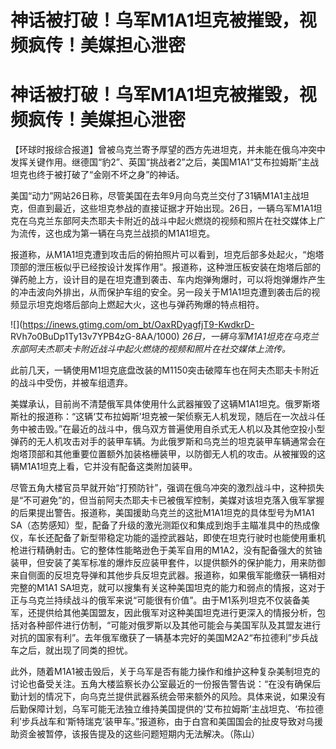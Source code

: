 # 神话被打破！乌军M1A1坦克被摧毁，视频疯传！美媒担心泄密

# 神话被打破！乌军M1A1坦克被摧毁，视频疯传！美媒担心泄密

【环球时报综合报道】曾被乌克兰寄予厚望的西方先进坦克，并未能在俄乌冲突中发挥关键作用。继德国“豹2”、英国“挑战者2”之后，美国M1A1“艾布拉姆斯”主战坦克也终于被打破了“金刚不坏之身”的神话。

美国“动力”网站26日称，尽管美国在去年9月向乌克兰交付了31辆M1A1主战坦克，但直到最近，这些坦克参战的直接证据才开始出现。26日，一辆乌军M1A1坦克在乌克兰东部阿夫杰耶夫卡附近的战斗中起火燃烧的视频和照片在社交媒体上广为流传，这也成为第一辆在乌克兰战损的M1A1坦克。

报道称，从M1A1坦克遭到攻击后的俯拍照片可以看到，坦克后部多处起火，“炮塔顶部的泄压板似乎已经按设计发挥作用”。报道称，这种泄压板安装在炮塔后部的弹药舱上方，设计目的是在坦克遭到袭击、车内炮弹殉爆时，可以将炮弹爆炸产生的冲击波向外排出，从而保护车组的安全。另一段关于M1A1坦克遭到袭击后的视频显示坦克炮塔后部向上燃起大火，这也与弹药殉爆的特点相符。

![](https://inews.gtimg.com/om_bt/OaxRDyagfjT9-KwdkrD-
RVh7o0BuDp1Ty13v7YPB4zG-8AA/1000)
_26日，一辆乌军M1A1坦克在乌克兰东部阿夫杰耶夫卡附近战斗中起火燃烧的视频和照片在社交媒体上流传。_

此前几天，一辆使用M1坦克底盘改装的M1150突击破障车也在阿夫杰耶夫卡附近的战斗中受伤，并被车组遗弃。

美媒承认，目前尚不清楚俄军具体使用什么武器摧毁了这辆M1A1坦克。俄罗斯塔斯社的报道称：“这辆‘艾布拉姆斯’坦克被一架侦察无人机发现，随后在一次战斗任务中被击毁。”在最近的战斗中，俄乌双方普遍使用自杀式无人机以及其他空投小型弹药的无人机攻击对手的装甲车辆。为此俄罗斯和乌克兰的坦克装甲车辆通常会在炮塔顶部和其他重要位置额外加装格栅装甲，以防御无人机的攻击。从被摧毁的这辆M1A1坦克上看，它并没有配备这类附加装甲。

尽管五角大楼官员早就开始“打预防针”，强调在俄乌冲突的激烈战斗中，这种损失是“不可避免”的，但当前阿夫杰耶夫卡已被俄军控制，美媒对该坦克落入俄军掌握的后果提出警告。报道称，美国援助乌克兰的这批M1A1坦克的具体型号为M1A1
SA（态势感知）型，配备了升级的激光测距仪和集成到炮手主瞄准具中的热成像仪，车长还配备了新型带稳定功能的遥控武器站，即使在坦克行驶时也能使用重机枪进行精确射击。它的整体性能略逊色于美军自用的M1A2，没有配备强大的贫铀装甲，但安装了美军标准的爆炸反应装甲套件，以提供额外的保护能力，用来防御来自侧面的反坦克导弹和其他步兵反坦克武器。报道称，如果俄军能缴获一辆相对完整的M1A1
SA坦克，就可以搜集有关这种美国坦克的能力和弱点的情报，这对于正与乌克兰持续战斗的俄军来说“可能很有价值”。由于M1系列坦克不仅装备美军，还提供给其他美国盟友，因此俄军对这种美国坦克进行更深入的情报分析，包括对各种部件进行仿制，“可能对俄罗斯以及其他可能会与美国军队及其盟友进行对抗的国家有利”。去年俄军缴获了一辆基本完好的美国M2A2“布拉德利”步兵战车之后，就出现了同类的担忧。

此外，随着M1A1被击毁后，关于乌军是否有能力操作和维护这种复杂美制坦克的讨论也备受关注。五角大楼监察长办公室最近的一份报告警告说：“在没有确保后勤计划的情况下，向乌克兰提供武器系统会带来额外的风险。具体来说，如果没有后勤保障计划，乌军可能无法独立维持美国提供的‘艾布拉姆斯’主战坦克、‘布拉德利’步兵战车和‘斯特瑞克’装甲车。”报道称，由于白宫和美国国会的扯皮导致对乌援助资金被暂停，该报告提及的这些问题短期内无法解决。（陈山）


